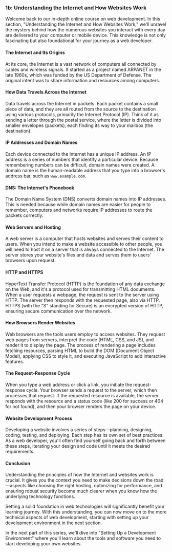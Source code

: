 ### 1b: Understanding the Internet and How Websites Work

Welcome back to our in-depth online course on web development. In this section, "Understanding the Internet and How Websites Work," we'll unravel the mystery behind how the numerous websites you interact with every day are delivered to your computer or mobile device. This knowledge is not only fascinating but also foundational for your journey as a web developer.

#### The Internet and Its Origins
At its core, the Internet is a vast network of computers all connected by cables and wireless signals. It started as a project named ARPANET in the late 1960s, which was funded by the US Department of Defense. The original intent was to share information and resources among computers.

#### How Data Travels Across the Internet
Data travels across the Internet in packets. Each packet contains a small piece of data, and they are all routed from the source to the destination using various protocols, primarily the Internet Protocol (IP). Think of it as sending a letter through the postal service, where the letter is divided into smaller envelopes (packets), each finding its way to your mailbox (the destination).

#### IP Addresses and Domain Names
Each device connected to the Internet has a unique IP address. An IP address is a series of numbers that identify a particular device. Because remembering numbers can be difficult, domain names were created. A domain name is the human-readable address that you type into a browser's address bar, such as `www.example.com`.

#### DNS: The Internet's Phonebook
The Domain Name System (DNS) converts domain names into IP addresses. This is needed because while domain names are easier for people to remember, computers and networks require IP addresses to route the packets correctly.

#### Web Servers and Hosting
A web server is a computer that hosts websites and serves their content to users. When you intend to make a website accessible to other people, you will need to host it on a server that is always connected to the Internet. The server stores your website's files and data and serves them to users' browsers upon request.

#### HTTP and HTTPS
HyperText Transfer Protocol (HTTP) is the foundation of any data exchange on the Web, and it's a protocol used for transmitting HTML documents. When a user requests a webpage, the request is sent to the server using HTTP. The server then responds with the requested page, also via HTTP. HTTPS (with the "S" standing for Secure) is an encrypted version of HTTP, ensuring secure communication over the network.

#### How Browsers Render Websites
Web browsers are the tools users employ to access websites. They request web pages from servers, interpret the code (HTML, CSS, and JS), and render it to display the page. The process of rendering a page includes fetching resources, parsing HTML to build the DOM (Document Object Model), applying CSS to style it, and executing JavaScript to add interactive features.

#### The Request-Response Cycle
When you type a web address or click a link, you initiate the request-response cycle. Your browser sends a request to the server, which then processes that request. If the requested resource is available, the server responds with the resource and a status code (like 200 for success or 404 for not found), and then your browser renders the page on your device.

#### Website Development Process
Developing a website involves a series of steps—planning, designing, coding, testing, and deploying. Each step has its own set of best practices. As a web developer, you'll often find yourself going back and forth between these steps, iterating your design and code until it meets the desired requirements.

#### Conclusion
Understanding the principles of how the Internet and websites work is crucial. It gives you the context you need to make decisions down the road—aspects like choosing the right hosting, optimizing for performance, and ensuring robust security become much clearer when you know how the underlying technology functions.

Setting a solid foundation in web technologies will significantly benefit your learning journey. With this understanding, you can now move on to the more technical aspects of web development, starting with setting up your development environment in the next section.

In the next part of this series, we'll dive into "Setting Up a Development Environment" where you'll learn about the tools and software you need to start developing your own websites.

